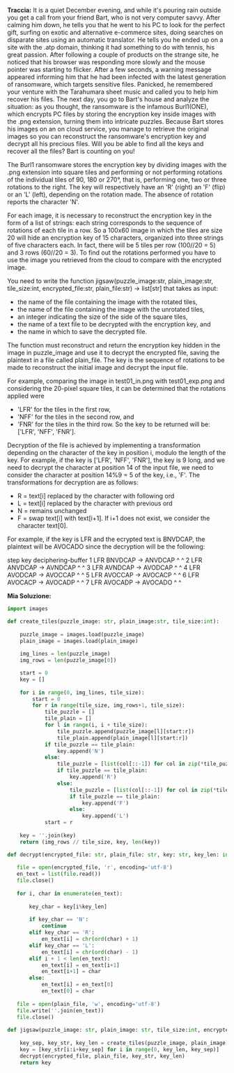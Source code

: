 **Traccia:**
It is a quiet December evening, and while it's pouring rain outside
you get a call from your friend Bart, who is not very computer
savvy. After calming him down, he tells you that he went to his PC to
look for the perfect gift, surfing on exotic and alternative
e-commerce sites, doing searches on disparate sites using an automatic
translator. He tells you he ended up on a site with the .atp domain,
thinking it had something to do with tennis, his great passion. After
following a couple of products on the strange site, he noticed that
his browser was responding more slowly and the mouse pointer was
starting to flicker. After a few seconds, a warning message appeared
informing him that he had been infected with the latest generation of
ransomware, which targets sensitive files. Panicked, he remembered
your venture with the Tarahumara sheet music and called you to help
him recover his files. The next day, you go to Bart's house and
analyze the situation: as you thought, the ransomware is the infamous
Burl1(ONE), which encrypts PC files by storing the encryption key
inside images with the .png extension, turning them into intricate
puzzles. Because Bart stores his images on an on cloud service, you
manage to retrieve the original images so you can reconstruct the
ransomware's encryption key and decrypt all his precious files. Will
you be able to find all the keys and recover all the files?
Bart is counting on you!

The Burl1 ransomware stores the encryption key by dividing images with
the .png extension into square tiles and performing or not performing
rotations of the individual tiles of 90, 180 or 270°, that is,
performing one, two or three rotations to the right. The key will
respectively have an 'R' (right) an 'F' (flip) or an 'L' (left),
depending on the rotation made. The absence of rotation reports the
character 'N'.

For each image, it is necessary to reconstruct the encryption key in
the form of a list of strings: each string corresponds to the sequence
of rotations of each tile in a row. So a 100x60 image in which the
tiles are size 20 will hide an encryption key of 15 characters,
organized into three strings of five characters each. In fact, there
will be 5 tiles per row (100//20 = 5) and 3 rows (60//20 = 3). To find
out the rotations performed you have to use the image you retrieved
from the cloud to compare with the encrypted image.

You need to write the function
jigsaw(puzzle_image:str, plain_image:str, tile_size:int, encrypted_file\:str, plain_file\:str) -> list\[str]
that takes as input:
 - the name of the file containing the image with the rotated tiles,
 - the name of the file containing the image with the unrotated tiles,
 - an integer indicating the size of the side of the square tiles, 
 - the name of a text file to be decrypted with the encryption key, and
 - the name in which to save the decrypted file.

The function must reconstruct and return the encryption key hidden in
the image in puzzle_image and use it to decrypt the encrypted file,
saving the plaintext in a file called plain_file. The key is the
sequence of rotations to be made to reconstruct the initial image and
decrypt the input file.

For example, comparing the image in test01_in.png with test01_exp.png
and considering the 20-pixel square tiles, it can be determined that
the rotations applied were
  - 'LFR' for the tiles in the first row,
  - 'NFF' for the tiles in the second row, and
  - 'FNR' for the tiles in the third row.
So the key to be returned will be: \['LFR', 'NFF', 'FNR'].

Decryption of the file is achieved by implementing a transformation
depending on the character of the key in position i, modulo the length of the
key.  For example, if the key is \['LFR', 'NFF', 'FNR'], the key is 9
long, and we need to decrypt the character at position 14 of the input
file, we need to consider the character at position 14%9 = 5 of the
key, i.e., 'F'.
The transformations for decryption are as follows:

  - R = text\[i] replaced by the character with following ord
  - L = text\[i] replaced by the character with previous ord
  - N = remains unchanged
  - F = swap text\[i] with text\[i+1]. If i+1 does not exist, we consider
        the character text\[0].

For example, if the key is LFR and the ecrypted text is BNVDCAP, the
plaintext will be AVOCADO since the decryption will be the following:

step     key      deciphering-buffer
1        LFR      BNVDCAP -> ANVDCAP
         ^        ^
2        LFR      ANVDCAP -> AVNDCAP
          ^        ^
3        LFR      AVNDCAP -> AVODCAP
           ^        ^
4        LFR      AVODCAP -> AVOCCAP
         ^           ^
5        LFR      AVOCCAP -> AVOCACP
          ^           ^
6        LFR      AVOCACP -> AVOCADP
           ^           ^
7        LFR      AVOCADP -> AVOCADO
         ^              ^

**Mia Soluzione:**
```python
import images

def create_tiles(puzzle_image: str, plain_image:str, tile_size:int):
    
    puzzle_image = images.load(puzzle_image)
    plain_image = images.load(plain_image)
    
    img_lines = len(puzzle_image)
    img_rows = len(puzzle_image[0])

    start = 0
    key = []
    
    for i in range(0, img_lines, tile_size):
        start = 0
        for r in range(tile_size, img_rows+1, tile_size):
            tile_puzzle = []
            tile_plain = []
            for l in range(i, i + tile_size):
                tile_puzzle.append(puzzle_image[l][start:r])
                tile_plain.append(plain_image[l][start:r])
            if tile_puzzle == tile_plain:
                key.append('N')
            else:
                tile_puzzle = [list(col[::-1]) for col in zip(*tile_puzzle)]
                if tile_puzzle == tile_plain:
                    key.append('R')
                else:
                    tile_puzzle = [list(col[::-1]) for col in zip(*tile_puzzle)]
                    if tile_puzzle == tile_plain:
                        key.append('F')
                    else:
                        key.append('L')
            start = r
            
    key = ''.join(key)
    return (img_rows // tile_size, key, len(key))

def decrypt(encrypted_file: str, plain_file: str, key: str, key_len: int):
    
   file = open(encrypted_file, 'r', encoding='utf-8')
   en_text = list(file.read())
   file.close()
   
   for i, char in enumerate(en_text):
       
       key_char = key[i%key_len]
       
       if key_char == 'N':
           continue
       elif key_char == 'R':
           en_text[i] = chr(ord(char) + 1)
       elif key_char == 'L':
           en_text[i] = chr(ord(char) - 1)
       elif i + 1 < len(en_text):
           en_text[i] = en_text[i+1]
           en_text[i+1] = char
       else:
           en_text[i] = en_text[0]
           en_text[0] = char
           
   file = open(plain_file, 'w', encoding='utf-8')
   file.write(''.join(en_text))
   file.close()
   
def jigsaw(puzzle_image: str, plain_image: str, tile_size:int, encrypted_file: str, plain_file: str) -> list[str]:
    
    key_sep, key_str, key_len = create_tiles(puzzle_image, plain_image, tile_size)
    key = [key_str[i:i+key_sep] for i in range(0, key_len, key_sep)]
    decrypt(encrypted_file, plain_file, key_str, key_len)
    return key
```